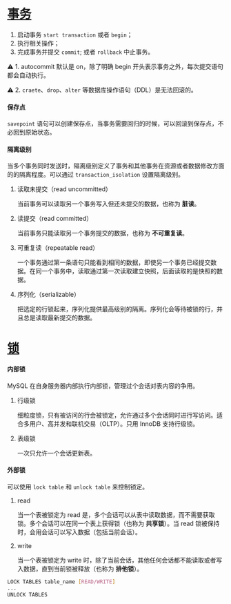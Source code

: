 <h1 id='transaction'><a href="#transaction"> 事务 </a></h1>

1. 启动事务  `start transaction` 或者 `begin`；
2. 执行相关操作；
3. 完成事务并提交 `commit`; 或者 `rollback` 中止事务。

⚠️ 1. autocommit 默认是 on，除了明确 begin 开头表示事务之外，每次提交语句都会自动执行。

⚠️ 2. `craete`、`drop`、`alter` 等数据库操作语句（DDL）是无法回滚的。

#### 保存点 ####

`savepoint` 语句可以创建保存点，当事务需要回归的时候，可以回滚到保存点，不必回到原始状态。

#### 隔离级别 ####

当多个事务同时发送时，隔离级别定义了事务和其他事务在资源或者数据修改方面的的隔离程度。可以通过 `transaction_isolation` 设置隔离级别。

1. 读取未提交（read uncommitted）

    当前事务可以读取另一个事务写入但还未提交的数据，也称为 **脏读**。

2. 读提交（read committed）

    当前事务只能读取另一个事务提交的数据，也称为 **不可重复读**。

3. 可重复读（repeatable read）

    一个事务通过第一条语句只能看到相同的数据，即使另一个事务已经提交数据。在同一个事务中，读取通过第一次读取建立快照，后面读取的是快照的数据。

4. 序列化（serializable）

    把选定的行锁起来，序列化提供最高级别的隔离。序列化会等待被锁的行，并且总是读取最新提交的数据。


<h1 id='lock'><a href="#lock"> 锁 </a></h1>

#### 内部锁 ####

MySQL 在自身服务器内部执行内部锁，管理过个会话对表内容的争用。

1. 行级锁

    细粒度锁，只有被访问的行会被锁定，允许通过多个会话同时进行写访问。适合多用户、高并发和联机交易（OLTP）。只用 InnoDB 支持行级锁。

2. 表级锁

    一次只允许一个会话更新表。

#### 外部锁 ####

可以使用 `lock table` 和 `unlock table` 来控制锁定。

1. read

    当一个表被锁定为 read 是，多个会话可以从表中读取数据，而不需要获取锁。多个会话可以在同一个表上获得锁（也称为 **共享锁**）。当 read 锁被保持时，会用会话可以写入数据（包括当前会话）。

2. write

    当一个表被锁定为 write 时，除了当前会话，其他任何会话都不能读取或者写入数据，直到当前锁被释放（也称为 **排他锁**）。

```bash
LOCK TABLES table_name [READ/WRITE]
...
UNLOCK TABLES
```